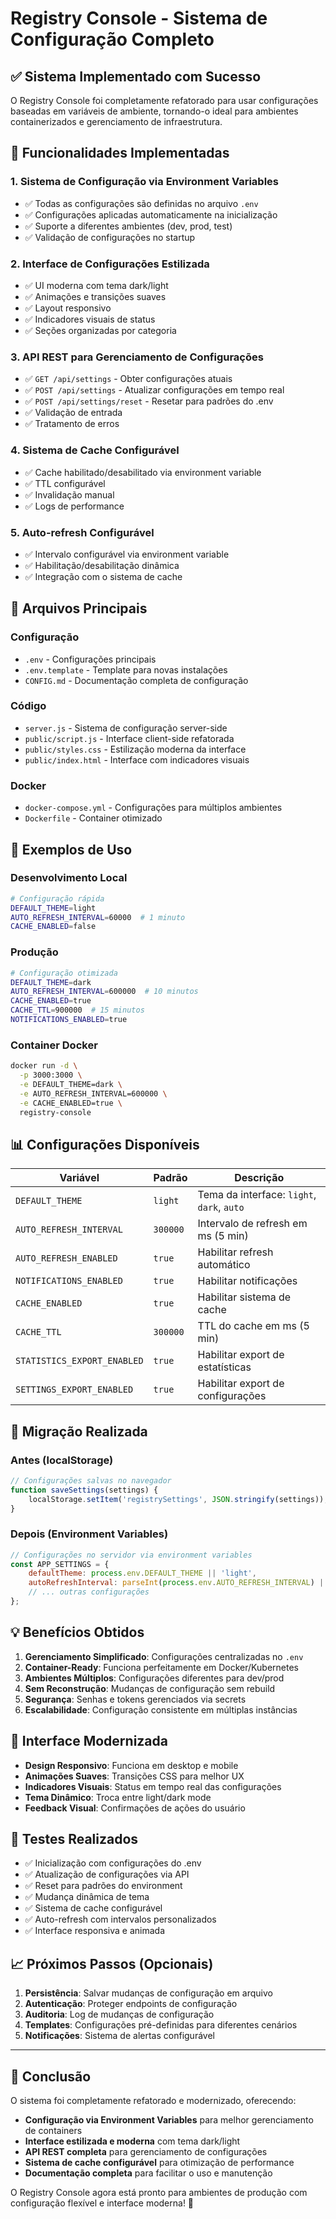 # Registry Console - Sistema de Configuração Completo

## ✅ Sistema Implementado com Sucesso

O Registry Console foi completamente refatorado para usar configurações baseadas em variáveis de ambiente, tornando-o ideal para ambientes containerizados e gerenciamento de infraestrutura.

## 🎯 Funcionalidades Implementadas

### 1. **Sistema de Configuração via Environment Variables**
- ✅ Todas as configurações são definidas no arquivo `.env`
- ✅ Configurações aplicadas automaticamente na inicialização
- ✅ Suporte a diferentes ambientes (dev, prod, test)
- ✅ Validação de configurações no startup

### 2. **Interface de Configurações Estilizada**
- ✅ UI moderna com tema dark/light
- ✅ Animações e transições suaves
- ✅ Layout responsivo
- ✅ Indicadores visuais de status
- ✅ Seções organizadas por categoria

### 3. **API REST para Gerenciamento de Configurações**
- ✅ `GET /api/settings` - Obter configurações atuais
- ✅ `POST /api/settings` - Atualizar configurações em tempo real
- ✅ `POST /api/settings/reset` - Resetar para padrões do .env
- ✅ Validação de entrada
- ✅ Tratamento de erros

### 4. **Sistema de Cache Configurável**
- ✅ Cache habilitado/desabilitado via environment variable
- ✅ TTL configurável
- ✅ Invalidação manual
- ✅ Logs de performance

### 5. **Auto-refresh Configurável**
- ✅ Intervalo configurável via environment variable
- ✅ Habilitação/desabilitação dinâmica
- ✅ Integração com o sistema de cache

## 🔧 Arquivos Principais

### Configuração
- `.env` - Configurações principais
- `.env.template` - Template para novas instalações
- `CONFIG.md` - Documentação completa de configuração

### Código
- `server.js` - Sistema de configuração server-side
- `public/script.js` - Interface client-side refatorada
- `public/styles.css` - Estilização moderna da interface
- `public/index.html` - Interface com indicadores visuais

### Docker
- `docker-compose.yml` - Configurações para múltiplos ambientes
- `Dockerfile` - Container otimizado

## 🚀 Exemplos de Uso

### Desenvolvimento Local
```bash
# Configuração rápida
DEFAULT_THEME=light
AUTO_REFRESH_INTERVAL=60000  # 1 minuto
CACHE_ENABLED=false
```

### Produção
```bash
# Configuração otimizada
DEFAULT_THEME=dark
AUTO_REFRESH_INTERVAL=600000  # 10 minutos
CACHE_ENABLED=true
CACHE_TTL=900000  # 15 minutos
NOTIFICATIONS_ENABLED=true
```

### Container Docker
```bash
docker run -d \
  -p 3000:3000 \
  -e DEFAULT_THEME=dark \
  -e AUTO_REFRESH_INTERVAL=600000 \
  -e CACHE_ENABLED=true \
  registry-console
```

## 📊 Configurações Disponíveis

| Variável | Padrão | Descrição |
|----------|--------|-----------|
| `DEFAULT_THEME` | `light` | Tema da interface: `light`, `dark`, `auto` |
| `AUTO_REFRESH_INTERVAL` | `300000` | Intervalo de refresh em ms (5 min) |
| `AUTO_REFRESH_ENABLED` | `true` | Habilitar refresh automático |
| `NOTIFICATIONS_ENABLED` | `true` | Habilitar notificações |
| `CACHE_ENABLED` | `true` | Habilitar sistema de cache |
| `CACHE_TTL` | `300000` | TTL do cache em ms (5 min) |
| `STATISTICS_EXPORT_ENABLED` | `true` | Habilitar export de estatísticas |
| `SETTINGS_EXPORT_ENABLED` | `true` | Habilitar export de configurações |

## 🔄 Migração Realizada

### Antes (localStorage)
```javascript
// Configurações salvas no navegador
function saveSettings(settings) {
    localStorage.setItem('registrySettings', JSON.stringify(settings));
}
```

### Depois (Environment Variables)
```javascript
// Configurações no servidor via environment variables
const APP_SETTINGS = {
    defaultTheme: process.env.DEFAULT_THEME || 'light',
    autoRefreshInterval: parseInt(process.env.AUTO_REFRESH_INTERVAL) || 300000,
    // ... outras configurações
};
```

## 💡 Benefícios Obtidos

1. **Gerenciamento Simplificado**: Configurações centralizadas no `.env`
2. **Container-Ready**: Funciona perfeitamente em Docker/Kubernetes
3. **Ambientes Múltiplos**: Configurações diferentes para dev/prod
4. **Sem Reconstrução**: Mudanças de configuração sem rebuild
5. **Segurança**: Senhas e tokens gerenciados via secrets
6. **Escalabilidade**: Configuração consistente em múltiplas instâncias

## 🎨 Interface Modernizada

- **Design Responsivo**: Funciona em desktop e mobile
- **Animações Suaves**: Transições CSS para melhor UX
- **Indicadores Visuais**: Status em tempo real das configurações
- **Tema Dinâmico**: Troca entre light/dark mode
- **Feedback Visual**: Confirmações de ações do usuário

## 🧪 Testes Realizados

- ✅ Inicialização com configurações do .env
- ✅ Atualização de configurações via API
- ✅ Reset para padrões do environment
- ✅ Mudança dinâmica de tema
- ✅ Sistema de cache configurável
- ✅ Auto-refresh com intervalos personalizados
- ✅ Interface responsiva e animada

## 📈 Próximos Passos (Opcionais)

1. **Persistência**: Salvar mudanças de configuração em arquivo
2. **Autenticação**: Proteger endpoints de configuração
3. **Auditoria**: Log de mudanças de configuração
4. **Templates**: Configurações pré-definidas para diferentes cenários
5. **Notificações**: Sistema de alertas configurável

---

## 🎯 Conclusão

O sistema foi completamente refatorado e modernizado, oferecendo:

- **Configuração via Environment Variables** para melhor gerenciamento de containers
- **Interface estilizada e moderna** com tema dark/light
- **API REST completa** para gerenciamento de configurações
- **Sistema de cache configurável** para otimização de performance
- **Documentação completa** para facilitar o uso e manutenção

O Registry Console agora está pronto para ambientes de produção com configuração flexível e interface moderna! 🚀

